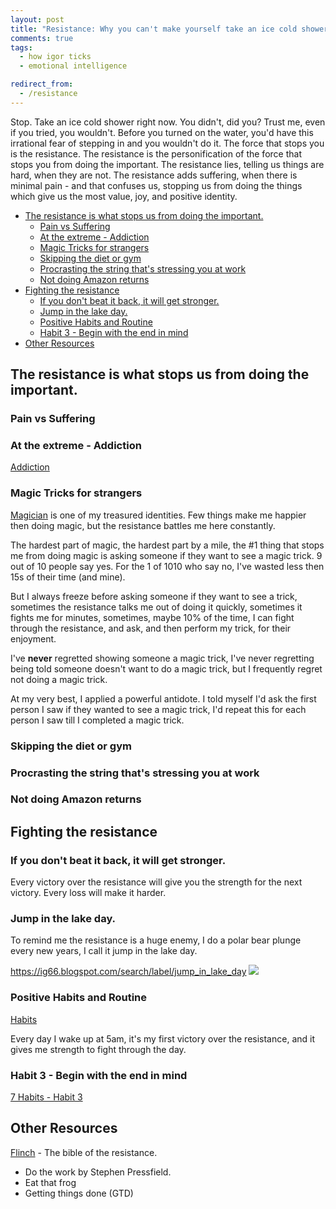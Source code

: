```yaml
---
layout: post
title: "Resistance: Why you can't make yourself take an ice cold shower"
comments: true
tags:
  - how igor ticks
  - emotional intelligence

redirect_from:
  - /resistance
---
```


Stop. Take an ice cold shower right now. You didn't, did you? Trust me, even if you tried, you wouldn't. Before you turned on the water, you'd have this irrational fear of stepping in and you wouldn't do it. The force that stops you is the resistance. The resistance is the personification of the force that stops you from doing the important. The resistance lies, telling us things are hard, when they are not. The resistance adds suffering, when there is minimal pain - and that confuses us, stopping us from doing the things which give us the most value, joy, and positive identity.

<!-- prettier-ignore-start -->
<!-- vim-markdown-toc GFM -->

- [The resistance is what stops us from doing the important.](#the-resistance-is-what-stops-us-from-doing-the-important)
    - [Pain vs Suffering](#pain-vs-suffering)
    - [At the extreme - Addiction](#at-the-extreme---addiction)
    - [Magic Tricks for strangers](#magic-tricks-for-strangers)
    - [Skipping the diet or gym](#skipping-the-diet-or-gym)
    - [Procrasting the string that's stressing you at work](#procrasting-the-string-thats-stressing-you-at-work)
    - [Not doing Amazon returns](#not-doing-amazon-returns)
- [Fighting the resistance](#fighting-the-resistance)
    - [If you don't beat it back, it will get stronger.](#if-you-dont-beat-it-back-it-will-get-stronger)
    - [Jump in the lake day.](#jump-in-the-lake-day)
    - [Positive Habits and Routine](#positive-habits-and-routine)
    - [Habit 3 - Begin with the end in mind](#habit-3---begin-with-the-end-in-mind)
- [Other Resources](#other-resources)

<!-- vim-markdown-toc -->
<!-- prettier-ignore-end -->

## The resistance is what stops us from doing the important.

### Pain vs Suffering

### At the extreme - Addiction

[Addiction](/addiction)

### Magic Tricks for strangers

[Magician](/magic) is one of my treasured identities. Few things make me happier then doing magic, but the resistance battles me here constantly.

The hardest part of magic, the hardest part by a mile, the #1 thing that stops me from doing magic is asking someone if they want to see a magic trick. 9 out of 10 people say yes. For the 1 of 1010 who say no, I've wasted less then 15s of their time (and mine).

But I always freeze before asking someone if they want to see a trick, sometimes the resistance talks me out of doing it quickly, sometimes it fights me for minutes, sometimes, maybe 10% of the time, I can fight through the resistance, and ask, and then perform my trick, for their enjoyment.

I've **never** regretted showing someone a magic trick, I've never regretting being told someone doesn't want to do a magic trick, but I frequently regret not doing a magic trick.

At my very best, I applied a powerful antidote. I told myself I'd ask the first person I saw if they wanted to see a magic trick, I'd repeat this for each person I saw till I completed a magic trick.

### Skipping the diet or gym

### Procrasting the string that's stressing you at work

### Not doing Amazon returns

## Fighting the resistance

### If you don't beat it back, it will get stronger.

Every victory over the resistance will give you the strength for the next victory. Every loss will make it harder.

### Jump in the lake day.

To remind me the resistance is a huge enemy, I do a polar bear plunge every new years, I call it jump in the lake day.

https://ig66.blogspot.com/search/label/jump_in_lake_day
![](http://farm8.staticflickr.com/7013/6615434129_8040468028.jpg)

### Positive Habits and Routine

[Habits](/habits)

Every day I wake up at 5am, it's my first victory over the resistance, and it gives me strength to fight through the day.

### Habit 3 - Begin with the end in mind

[7 Habits - Habit 3](/7habits)

## Other Resources

[Flinch](https://github.com/idvorkin/blob/blob/master/books/the-flinch.pdf) - The bible of the resistance.

- Do the work by Stephen Pressfield.
- Eat that frog
- Getting things done (GTD)
